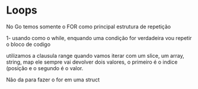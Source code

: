 # Loops
No Go temos somente o FOR como principal estrutura de repetição

1- usando como o while, enquando uma condição for verdadeira vou repetir o bloco de codigo
 
utilizamos a clausula range quando vamos iterar com um slice, um array, string, map
ele sempre vai devolver dois valores, o primeiro é o indice (posição e o segundo é o valor.

Não da para fazer o for em uma struct 